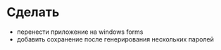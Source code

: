 # Сделать
- перенести приложение на windows forms
- добавить сохранение после генерирования нескольких паролей
